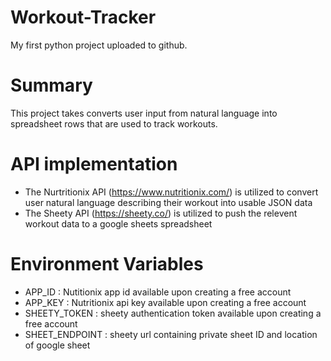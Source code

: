 # Workout-Tracker
My first python project uploaded to github.

# Summary
This project takes converts user input from natural language into spreadsheet rows that are used to track workouts.

# API implementation
 - The Nurtritionix API (https://www.nutritionix.com/) is utilized to convert user natural language describing their workout into usable JSON data
 - The Sheety API (https://sheety.co/) is utilized to push the relevent workout data to a google sheets spreadsheet

# Environment Variables
 - APP_ID : Nutitionix app id available upon creating a free account
 - APP_KEY : Nutritionix api key available upon creating a free account
 - SHEETY_TOKEN : sheety authentication token available upon creating a free account
 - SHEET_ENDPOINT : sheety url containing private sheet ID and location of google sheet


 

